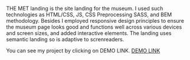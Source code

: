 THE MET landing is the site landing for the museum. I used such technologies as HTML/CSS, JS, CSS Preprocessing SASS, and BEM methodology. Besides I employed responsive design principles to ensure the museum page looks good and functions well across various devices and screen sizes, and added interactive elements. The landing uses semantic landing so is adaptive to screnreaders.

You can see my project by clicking on DEMO LINK.
[DEMO LINK](\https://sofiatryasko.github.io/THE-MET-landing/)
